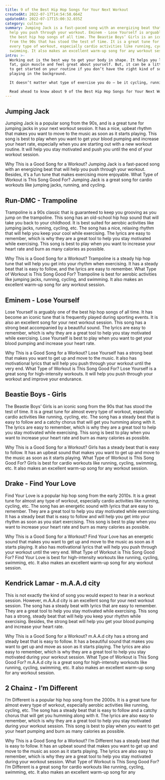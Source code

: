 ```yaml
---
title: 9 of the Best Hip Hop Songs for Your Next Workout
createdAt: 2022-07-17T14:54:58.664Z
updatedAt: 2022-07-17T15:00:32.035Z
category: culture
summary: Jumping Jack is a fast-paced song with an energizing beat that will
  help you push through your workout. Eminem - Lose Yourself is arguably one of
  the best hip hop songs of all time. The Beastie Boys’ Girls is an iconic song
  from the 90s that has stood the test of time. It is a great tune for almost
  every type of workout, especially cardio activities like running, cycling, and
  swimming. It also makes an excellent warm-up song for any workout session.
intro: >-
  Working out is the best way to get your body in shape. It helps you lose
  fat, gain muscle and feel great about yourself. But, it can be a little tough
  to get started on your routine if you don’t have the right kind of songs
  playing in the background. 

  It doesn’t matter what type of exercise you do — be it cycling, running, or another form of physical activity — music can make your workout much more enjoyable and productive. Not only will it help you keep rhythm while exercising, but also help you stay motivated throughout your workout routine. If you are struggling to find the right hip hop songs for your next workout session, we have got you covered! 

  Read ahead to know about 9 of the Best Hip Hop Songs for Your Next Workout
---
```


## Jumping Jack

Jumping Jack is a popular song from the 90s, and is a great tune for jumping jacks in your next workout session. It has a nice, upbeat rhythm that makes you want to move to the music as soon as it starts playing.
This song is best to play when you want to get your blood pumping and increase your heart rate, especially when you are starting out with a new workout routine. It will help you stay motivated and push you until the end of your workout session.

Why This is a Good Song for a Workout? 
Jumping Jack is a fast-paced song with an energizing beat that will help you push through your workout. Besides, it’s a fun tune that makes exercising more enjoyable. 
What Type of Workout is This Song Good For? 
Jumping Jack is a great song for cardio workouts like jumping jacks, running, and cycling.

## Run-DMC - Trampoline

Trampoline is a 90s classic that is guaranteed to keep you grooving as you jump on the trampoline. This song has an old-school hip hop sound that will take you back to your childhood. It is best suited for aerobic activities like jumping jacks, running, cycling, etc.
The song has a nice, relaxing rhythm that will help you keep your cool while exercising. The lyrics are easy to remember, which is why they are a great tool to help you stay motivated while exercising.
This song is best to play when you want to increase your heart rate and burn as many calories as possible.

Why This is a Good Song for a Workout? 
Trampoline is a steady hip hop tune that will help you get into your rhythm when exercising. It has a steady beat that is easy to follow, and the lyrics are easy to remember. 
What Type of Workout is This Song Good For? 
Trampoline is best for aerobic activities like jumping jacks, running, cycling, and swimming. It also makes an excellent warm-up song for any workout session.

## Eminem - Lose Yourself

Lose Yourself is arguably one of the best hip hop songs of all time. It has become an iconic tune that is frequently played during sporting events. It is also an excellent song for your next workout session.
This song has a strong beat accompanied by a beautiful sound. The lyrics are easy to remember, which is why they are a great tool to help you stay motivated while exercising.
Lose Yourself is best to play when you want to get your blood pumping and increase your heart rate.

Why This is a Good Song for a Workout? 
Lose Yourself has a strong beat that makes you want to get up and move to the music. It also has motivational lyrics that will help you push through your workout until the very end. 
What Type of Workout is This Song Good For? 
Lose Yourself is a great song for high-intensity workouts. It will help you push through your workout and improve your endurance.

## Beastie Boys - Girls

The Beastie Boys’ Girls is an iconic song from the 90s that has stood the test of time. It is a great tune for almost every type of workout, especially cardio activities like running, cycling, etc.
The song has a steady beat that is easy to follow and a catchy chorus that will get you humming along with it. The lyrics are easy to remember, which is why they are a great tool to help you stay motivated while exercising.
This song is best to play when you want to increase your heart rate and burn as many calories as possible.

Why This is a Good Song for a Workout? 
Girls has a steady beat that is easy to follow. It has an upbeat sound that makes you want to get up and move to the music as soon as it starts playing. 
What Type of Workout is This Song Good For? 
Girls is best for cardio workouts like running, cycling, swimming, etc. It also makes an excellent warm-up song for any workout session.

## Drake - Find Your Love

Find Your Love is a popular hip hop song from the early 2010s. It is a great tune for almost any type of workout, especially cardio activities like running, cycling, etc.
The song has an energetic sound with lyrics that are easy to remember. They are a great tool to help you stay motivated while exercising.
It has a steady beat that is easy to follow and will help you get into your rhythm as soon as you start exercising.
This song is best to play when you want to increase your heart rate and burn as many calories as possible.

Why This is a Good Song for a Workout? 
Find Your Love has an energetic sound that makes you want to get up and move to the music as soon as it starts playing. It also has motivational lyrics that will help you push through your workout until the very end. 
What Type of Workout is This Song Good For? 
Find Your Love is best for high-intensity workouts like running, cycling, swimming, etc. It also makes an excellent warm-up song for any workout session.

## Kendrick Lamar - m.A.A.d city

This is not exactly the kind of song you would expect to hear in a workout session. However, m.A.A.d city is an excellent song for your next workout session. The song has a steady beat with lyrics that are easy to remember. They are a great tool to help you stay motivated while exercising.
This song has a strong, steady beat that will help you keep your rhythm while exercising. Besides, the strong beat will help you get your blood pumping and increase your heart rate.

Why This is a Good Song for a Workout? 
m.A.A.d city has a strong and steady beat that is easy to follow. It has a beautiful sound that makes you want to get up and move as soon as it starts playing. The lyrics are also easy to remember, which is why they are a great tool to help you stay motivated during your workout session. 
What Type of Workout is This Song Good For? 
m.A.A.d city is a great song for high-intensity workouts like running, cycling, swimming, etc. It also makes an excellent warm-up song for any workout session.

## 2 Chainz - I’m Different

I’m Different is a popular hip hop song from the 2000s. It is a great tune for almost every type of workout, especially aerobic activities like running, cycling, etc.
The song has a steady beat that is easy to follow and a catchy chorus that will get you humming along with it. The lyrics are also easy to remember, which is why they are a great tool to help you stay motivated during your workout session.
This song is best to play when you want to get your heart pumping and burn as many calories as possible.

Why This is a Good Song for a Workout? 
I’m Different has a steady beat that is easy to follow. It has an upbeat sound that makes you want to get up and move to the music as soon as it starts playing. The lyrics are also easy to remember, which is why they are a great tool to help you stay motivated during your workout session. 
What Type of Workout is This Song Good For? 
I’m Different is a great song for cardio workouts like running, cycling, swimming, etc. It also makes an excellent warm-up song for any
